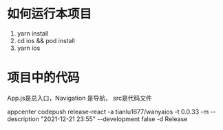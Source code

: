 # 如何运行本项目

1. yarn install 
2. cd ios && pod install
3. yarn ios 

# 项目中的代码
App.js是总入口，Navigation 是导航， src是代码文件


appcenter codepush release-react -a tianlu1677/wanyaios -t 0.0.33 -m --description "2021-12-21 23:55" --development false -d Release